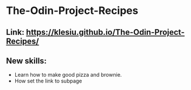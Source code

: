 # The-Odin-Project-Recipes
## Link: https://klesiu.github.io/The-Odin-Project-Recipes/
## New skills:
- Learn how to make good pizza and brownie.
- How set the link to subpage 
